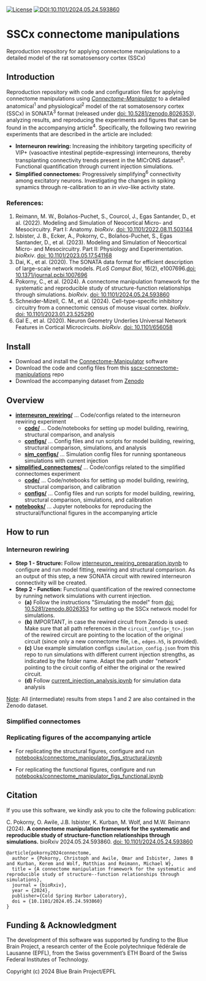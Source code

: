 [![License](https://img.shields.io/badge/License-Apache_2.0-blue.svg)](https://opensource.org/licenses/Apache-2.0)
[![DOI:10.1101/2024.05.24.593860](http://img.shields.io/badge/DOI-10.1101/2024.05.24.593860-B31B1B.svg)](https://doi.org/10.1101/2024.05.24.593860)

# SSCx connectome manipulations

Reproduction repository for applying connectome manipulations to a detailed model of the rat somatosensory cortex (SSCx)


## Introduction

Reproduction repository with code and configuration files for applying connectome manipulations using [_Connectome-Manipulator_](https://github.com/BlueBrain/connectome-manipulator) to a detailed anatomical<sup>1</sup> and physiological<sup>2</sup> model of the rat somatosensory cortex (SSCx) in SONATA<sup>3</sup> format (released under [doi: 10.5281/zenodo.8026353](https://doi.org/10.5281/zenodo.8026353)), analyzing results, and reproducing the experiments and figures that can be found in the accompanying article<sup>4</sup>. Specifically, the following two rewiring experiments that are described in the article are included:
- __Interneuron rewiring:__ Increasing the inhibitory targeting specificity of VIP+ (vasoactive intestinal peptide-expressing) interneurons, thereby transplanting connectivity trends present in the MICrONS dataset<sup>5</sup>. Functional quantification through current injection simulations.
- __Simplified connectomes:__ Progressively simplifying<sup>6</sup> connectivity among excitatory neurons. Investigating the changes in spiking synamics through re-calibration to an _in vivo_-like activity state.

### References:

1. Reimann, M. W., Bolaños-Puchet, S., Courcol, J., Egas Santander, D., et al. (2022). Modeling and Simulation of Neocortical Micro- and Mesocircuitry. Part I: Anatomy. _bioRxiv_. [doi: 10.1101/2022.08.11.503144](https://doi.org/10.1101/2022.08.11.503144)
2. Isbister, J. B., Ecker, A., Pokorny, C., Bolaños-Puchet, S., Egas Santander, D., et al. (2023). Modeling and Simulation of Neocortical Micro- and Mesocircuitry. Part II: Physiology and Experimentation. _bioRxiv_. [doi: 10.1101/2023.05.17.541168](https://doi.org/10.1101/2023.05.17.541168)
3. Dai, K., et al. (2020). The SONATA data format for efficient description of large-scale network models. _PLoS Comput Biol_, 16(2), e1007696.[doi: 10.1371/journal.pcbi.1007696](https://doi.org/10.1371/journal.pcbi.1007696)
4. Pokorny, C., et al. (2024). A connectome manipulation framework for the systematic and reproducible study of structure-function relationships through simulations. _bioRxiv_. [doi: 10.1101/2024.05.24.593860](https://doi.org/10.1101/2024.05.24.593860)
5. Schneider-Mizell, C. M., et al. (2024). Cell-type-specific inhibitory circuitry from a connectomic census of mouse visual cortex. _bioRxiv_. [doi: 10.1101/2023.01.23.525290](https://doi.org/10.1101/2023.01.23.525290)
6. Gal E., et al. (2020). Neuron Geometry Underlies Universal Network Features in Cortical Microcircuits. _bioRxiv_. [doi: 10.1101/656058](https://doi.org/10.1101/656058)


## Install

- Download and install the [Connectome-Manipulator](https://github.com/BlueBrain/connectome-manipulator) software
- Download the code and config files from this [sscx-connectome-manipulations](https://github.com/BlueBrain/sscx-connectome-manipulations) repo
- Download the accompanying dataset from [Zenodo](https://zenodo.org/)


## Overview

- [__interneuron_rewiring/__](interneuron_rewiring/) ... Code/configs related to the interneuron rewiring experiment
  - [__code/__](interneuron_rewiring/code/) ... Code/notebooks for setting up model building, rewiring, structural comparison, and analysis
  - [__configs/__](interneuron_rewiring/configs/) ... Config files and run scripts for model building, rewiring, structural comparison, simulations, and analysis
  - [__sim_configs/__](interneuron_rewiring/sim_configs/) ... Simulation config files for running spontaneous simulations with current injection
- [__simplified_connectomes/__](simplified_connectomes/) ... Code/configs related to the simplified connectomes experiment
  - [__code/__](simplified_connectomes/code/) ... Code/notebooks for setting up model building, rewiring, structural comparison, and calibration
  - [__configs/__](simplified_connectomes/configs/) ... Config files and run scripts for model building, rewiring, structural comparison, simulations, and calibration
- [__notebooks/__](notebooks/) ... Jupyter notebooks for reproducing the structural/functional figures in the accompanying article


## How to run

### Interneuron rewiring

- __Step 1 - Structure:__ Follow [interneuron_rewiring_preparation.ipynb](interneuron_rewiring/code/interneuron_rewiring_preparation.ipynb) to configure and run model fitting, rewiring and structural comparison. As an output of this step, a new SONATA circuit with rewired interneuron connectivity will be created.
- __Step 2 - Function:__ Functional quantification of the rewired connectome by running network simulations with current injection.
  - __(a)__ Follow the instructions "Simulating the model" from [doi: 10.5281/zenodo.8026353](https://doi.org/10.5281/zenodo.8026353) for setting up the SSCx network model for simulations.
  - __(b)__ IMPORTANT, in case the rewired circuit from Zenodo is used: Make sure that all path references in the `circuit_config<_tc>.json` of the rewired circuit are pointing to the location of the original circuit (since only a new connectome file, i.e., `edges.h5`, is provided).
  - __(c)__ Use example simulation configs `simulation_config.json` from this repo to run simulations with different current injection strengths, as indicated by the folder name. Adapt the path under "network" pointing to the circuit config of either the original or the rewired circuit.
  - __(d)__ Follow [current_injection_analysis.ipynb](interneuron_rewiring/code/current_injection_analysis.ipynb) for simulation data analysis

<ins>Note</ins>: All (intermediate) results from steps 1 and 2 are also contained in the Zenodo dataset.

### Simplified connectomes

### Replicating figures of the accompanying article

- For replicating the structural figures, configure and run [notebooks/connectome_manipulator_figs_structural.ipynb](notebooks/connectome_manipulator_figs_structural.ipynb)

- For replicating the functional figures, configure and run [notebooks/connectome_manipulator_figs_functional.ipynb](notebooks/connectome_manipulator_figs_functional.ipynb)


## Citation

If you use this software, we kindly ask you to cite the following publication:

C. Pokorny, O. Awile, J.B. Isbister, K. Kurban, M. Wolf, and M.W. Reimann (2024). __A connectome manipulation framework for the systematic and reproducible study of structure-function relationships through simulations.__ bioRxiv 2024.05.24.593860. [doi: 10.1101/2024.05.24.593860](https://doi.org/10.1101/2024.05.24.593860)

```
@article{pokorny2024connectome,
  author = {Pokorny, Christoph and Awile, Omar and Isbister, James B and Kurban, Kerem and Wolf, Matthias and Reimann, Michael W},
  title = {A connectome manipulation framework for the systematic and reproducible study of structure--function relationships through simulations},
  journal = {bioRxiv},
  year = {2024},
  publisher={Cold Spring Harbor Laboratory},
  doi = {10.1101/2024.05.24.593860}
}
```

## Funding & Acknowledgment

The development of this software was supported by funding to the Blue Brain Project, a research center of the École polytechnique fédérale de Lausanne (EPFL), from the Swiss government’s ETH Board of the Swiss Federal Institutes of Technology.

Copyright (c) 2024 Blue Brain Project/EPFL
